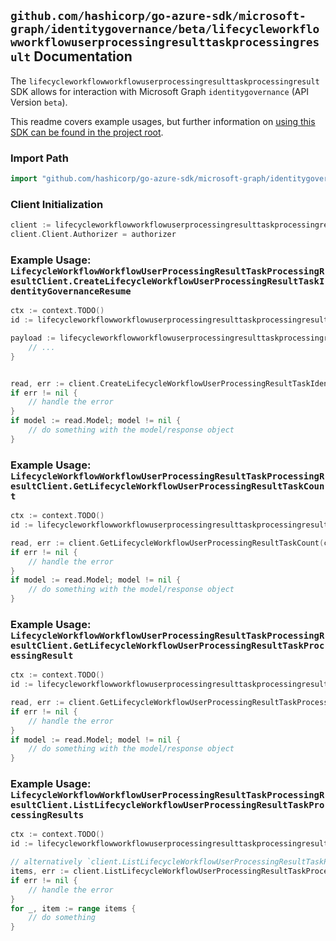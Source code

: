 
## `github.com/hashicorp/go-azure-sdk/microsoft-graph/identitygovernance/beta/lifecycleworkflowworkflowuserprocessingresulttaskprocessingresult` Documentation

The `lifecycleworkflowworkflowuserprocessingresulttaskprocessingresult` SDK allows for interaction with Microsoft Graph `identitygovernance` (API Version `beta`).

This readme covers example usages, but further information on [using this SDK can be found in the project root](https://github.com/hashicorp/go-azure-sdk/tree/main/docs).

### Import Path

```go
import "github.com/hashicorp/go-azure-sdk/microsoft-graph/identitygovernance/beta/lifecycleworkflowworkflowuserprocessingresulttaskprocessingresult"
```


### Client Initialization

```go
client := lifecycleworkflowworkflowuserprocessingresulttaskprocessingresult.NewLifecycleWorkflowWorkflowUserProcessingResultTaskProcessingResultClientWithBaseURI("https://graph.microsoft.com")
client.Client.Authorizer = authorizer
```


### Example Usage: `LifecycleWorkflowWorkflowUserProcessingResultTaskProcessingResultClient.CreateLifecycleWorkflowUserProcessingResultTaskIdentityGovernanceResume`

```go
ctx := context.TODO()
id := lifecycleworkflowworkflowuserprocessingresulttaskprocessingresult.NewIdentityGovernanceLifecycleWorkflowWorkflowIdUserProcessingResultIdTaskProcessingResultID("workflowId", "userProcessingResultId", "taskProcessingResultId")

payload := lifecycleworkflowworkflowuserprocessingresulttaskprocessingresult.CreateLifecycleWorkflowUserProcessingResultTaskIdentityGovernanceResumeRequest{
	// ...
}


read, err := client.CreateLifecycleWorkflowUserProcessingResultTaskIdentityGovernanceResume(ctx, id, payload, lifecycleworkflowworkflowuserprocessingresulttaskprocessingresult.DefaultCreateLifecycleWorkflowUserProcessingResultTaskIdentityGovernanceResumeOperationOptions())
if err != nil {
	// handle the error
}
if model := read.Model; model != nil {
	// do something with the model/response object
}
```


### Example Usage: `LifecycleWorkflowWorkflowUserProcessingResultTaskProcessingResultClient.GetLifecycleWorkflowUserProcessingResultTaskCount`

```go
ctx := context.TODO()
id := lifecycleworkflowworkflowuserprocessingresulttaskprocessingresult.NewIdentityGovernanceLifecycleWorkflowWorkflowIdUserProcessingResultID("workflowId", "userProcessingResultId")

read, err := client.GetLifecycleWorkflowUserProcessingResultTaskCount(ctx, id, lifecycleworkflowworkflowuserprocessingresulttaskprocessingresult.DefaultGetLifecycleWorkflowUserProcessingResultTaskCountOperationOptions())
if err != nil {
	// handle the error
}
if model := read.Model; model != nil {
	// do something with the model/response object
}
```


### Example Usage: `LifecycleWorkflowWorkflowUserProcessingResultTaskProcessingResultClient.GetLifecycleWorkflowUserProcessingResultTaskProcessingResult`

```go
ctx := context.TODO()
id := lifecycleworkflowworkflowuserprocessingresulttaskprocessingresult.NewIdentityGovernanceLifecycleWorkflowWorkflowIdUserProcessingResultIdTaskProcessingResultID("workflowId", "userProcessingResultId", "taskProcessingResultId")

read, err := client.GetLifecycleWorkflowUserProcessingResultTaskProcessingResult(ctx, id, lifecycleworkflowworkflowuserprocessingresulttaskprocessingresult.DefaultGetLifecycleWorkflowUserProcessingResultTaskProcessingResultOperationOptions())
if err != nil {
	// handle the error
}
if model := read.Model; model != nil {
	// do something with the model/response object
}
```


### Example Usage: `LifecycleWorkflowWorkflowUserProcessingResultTaskProcessingResultClient.ListLifecycleWorkflowUserProcessingResultTaskProcessingResults`

```go
ctx := context.TODO()
id := lifecycleworkflowworkflowuserprocessingresulttaskprocessingresult.NewIdentityGovernanceLifecycleWorkflowWorkflowIdUserProcessingResultID("workflowId", "userProcessingResultId")

// alternatively `client.ListLifecycleWorkflowUserProcessingResultTaskProcessingResults(ctx, id, lifecycleworkflowworkflowuserprocessingresulttaskprocessingresult.DefaultListLifecycleWorkflowUserProcessingResultTaskProcessingResultsOperationOptions())` can be used to do batched pagination
items, err := client.ListLifecycleWorkflowUserProcessingResultTaskProcessingResultsComplete(ctx, id, lifecycleworkflowworkflowuserprocessingresulttaskprocessingresult.DefaultListLifecycleWorkflowUserProcessingResultTaskProcessingResultsOperationOptions())
if err != nil {
	// handle the error
}
for _, item := range items {
	// do something
}
```
